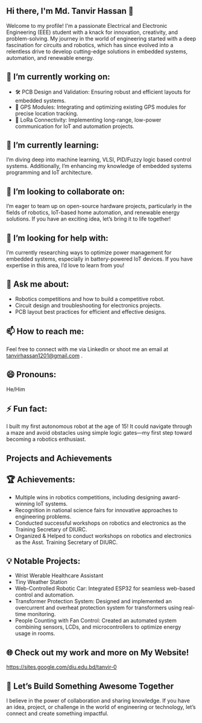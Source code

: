 ## Hi there, I'm Md. Tanvir Hassan 👋
Welcome to my profile! I'm a passionate Electrical and Electronic Engineering (EEE) student with a knack for innovation, creativity, and problem-solving. My journey in the world of engineering started with a deep fascination for circuits and robotics, which has since evolved into a relentless drive to develop cutting-edge solutions in embedded systems, automation, and renewable energy.


## 🔭 I’m currently working on:
* 🛠️ PCB Design and Validation: Ensuring robust and efficient layouts for embedded systems.
* 📡 GPS Modules: Integrating and optimizing existing GPS modules for precise location tracking.
* 📶 LoRa Connectivity: Implementing long-range, low-power communication for IoT and automation projects.

## 🌱 I’m currently learning:
I’m diving deep into machine learning, VLSI, PID/Fuzzy logic based control systems. Additionally, I’m enhancing my knowledge of embedded systems programming and IoT architecture.

## 👯 I’m looking to collaborate on:
I’m eager to team up on open-source hardware projects, particularly in the fields of robotics, IoT-based home automation, and renewable energy solutions. If you have an exciting idea, let’s bring it to life together!

## 🤔 I’m looking for help with:
I’m currently researching ways to optimize power management for embedded systems, especially in battery-powered IoT devices. If you have expertise in this area, I’d love to learn from you!

## 💬 Ask me about:

* Robotics competitions and how to build a competitive robot.
* Circuit design and troubleshooting for electronics projects.
* PCB layout best practices for efficient and effective designs.
  
## 📫 How to reach me:
Feel free to connect with me via LinkedIn or shoot me an email at tanvirhassan1201@gmail.com .

## 😄 Pronouns: 
He/Him

## ⚡ Fun fact:
I built my first autonomous robot at the age of 15! It could navigate through a maze and avoid obstacles using simple logic gates—my first step toward becoming a robotics enthusiast.

## Projects and Achievements
## 🏆 Achievements:

* Multiple wins in robotics competitions, including designing award-winning IoT systems.
* Recognition in national science fairs for innovative approaches to engineering problems.
* Conducted successful workshops on robotics and electronics as the Training Secretary of DIURC.
* Organized & Helped to conduct workshops on robotics and electronics as the Asst. Training Secretary of DIURC.
## 💡 Notable Projects:
* Wrist Werable Healthcare Assistant
* Tiny Weather Station
* Web-Controlled Robotic Car: Integrated ESP32 for seamless web-based control and automation.
* Transformer Protection System: Designed and implemented an overcurrent and overheat protection system for transformers using real-time monitoring.
* People Counting with Fan Control: Created an automated system combining sensors, LCDs, and microcontrollers to optimize energy usage in rooms.


## 🌐 Check out my work and more on My Website!
https://sites.google.com/diu.edu.bd/tanvir-0

## 🚀 Let’s Build Something Awesome Together 
I believe in the power of collaboration and sharing knowledge. If you have an idea, project, or challenge in the world of engineering or technology, let’s connect and create something impactful.


